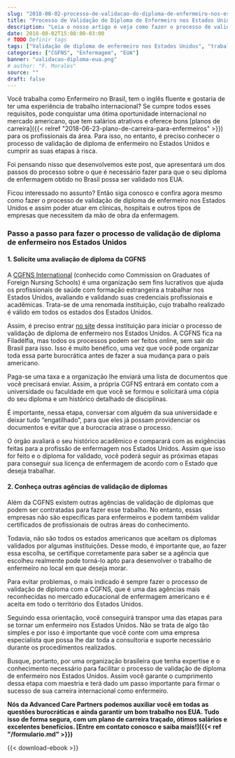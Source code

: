 ```yaml
---
slug: "2018-08-02-processo-de-validacao-do-diploma-de-enfermeiro-nos-estados-unidos"
title: "Processo de Validação do Diploma de Enfermeiro nos Estados Unidos"
description: "Leia o nosso artigo e veja como fazer o processo de validação de diploma de enfermeiro nos Estados Unidos."
date: 2018-08-02T15:08:00-03:00
# TODO Definir tags
tags: ["Validação de diploma de enfermeiro nos Estados Unidos", "trabalhar como enfermeiro nos Estados Unidos", "como validar o diploma de enfermeiro nos Estados Unidos", "validar diploma enfermeiro EUA", "diploma de enfermeiro nos estados unidos", "validação diploma enfermeiro EUA"]
categories: ["CGFNS", "Enfermagem", "EUA"]
banner: "validacao-diploma-eua.png"
# author: "F. Morales"
source: ""
draft: false
---
```


Você trabalha como Enfermeiro no Brasil, tem o inglês fluente e gostaria de ter uma experiência de trabalho internacional? Se cumpre todos esses requisitos, pode conquistar uma ótima oportunidade internacional no mercado americano, que tem salários atrativos e oferece bons [planos de carreira]({{< relref "2018-06-23-plano-de-carreira-para-enfermeiros" >}}) para os profissionais da área. Para isso, no entanto, é preciso conhecer o processo de validação de diploma de enfermeiro no Estados Unidos e cumprir as suas etapas à risca.

Foi pensando nisso que desenvolvemos este post, que apresentará um dos passos do processo sobre o que é necessário fazer para que o seu diploma de enfermagem obtido no Brasil possa ser validado nos EUA.

Ficou interessado no assunto? Então siga conosco e confira agora mesmo como fazer o processo de validação de diploma de enfermeiro nos Estados Unidos e assim poder atuar em clínicas, hospitais e outros tipos de empresas que necessitem da mão de obra da enfermagem.

### Passo a passo para fazer o processo de validação de diploma de enfermeiro nos Estados Unidos

#### 1. Solicite uma avaliação de diploma da CGFNS

A [CGFNS International](http://www.cgfns.org/) (conhecido como Commission on Graduates of Foreign Nursing Schools) é uma organização sem fins lucrativos que ajuda os profissionais de saúde com formação estrangeira a trabalhar nos Estados Unidos, avaliando e validando suas credenciais profissionais e acadêmicas. Trata-se de uma renomada instituição, cujo trabalho realizado é válido em todos os estados dos Estados Unidos.

Assim, é preciso entrar [no site](http://www.cgfns.org/) dessa instituição para iniciar o processo de validação de diploma de enfermeiro nos Estados Unidos. A CGFNS fica na Filadélfia, mas todos os processos podem ser feitos online, sem sair do Brasil para isso. Isso é muito benéfico, uma vez que você pode organizar toda essa parte burocrática antes de fazer a sua mudança para o país americano.

Paga-se uma taxa e a organização lhe enviará uma lista de documentos que você precisará enviar. Assim, a própria CGFNS entrará em contato com a universidade ou faculdade em que você se formou e solicitará uma cópia do seu diploma e um histórico detalhado de disciplinas.

É importante, nessa etapa, conversar com alguém da sua universidade e deixar tudo “engatilhado”, para que eles já possam providenciar os documentos e evitar que a burocracia atrase o processo.

O órgão avaliará o seu histórico acadêmico e comparará com as exigências feitas para a profissão de enfermagem nos Estados Unidos. Assim que isso for feito e o diploma for validado, você poderá seguir as próximas etapas para conseguir sua licença de enfermagem de acordo com o Estado que deseja trabalhar.

#### 2. Conheça outras agências de validação de diplomas

Além da CGFNS existem outras agências de validação de diplomas que podem ser contratadas para fazer esse trabalho. No entanto, essas empresas não são específicas para enfermeiros e podem também validar certificados de profissionais de outras áreas do conhecimento.

Todavia, não são todos os estados americanos que aceitam os diplomas validados por algumas instituições. Desse modo, é importante que, ao fazer essa escolha, se certifique corretamente para saber se a agência que escolheu realmente pode torná-lo apto para desenvolver o trabalho de enfermeiro no local em que deseja morar.

Para evitar problemas, o mais indicado é sempre fazer o processo de validação de diploma com a CGFNS, que é uma das agências mais reconhecidas no mercado educacional de enfermagem americano e é aceita em todo o território dos Estados Unidos.

Seguindo essa orientação, você conseguirá transpor uma das etapas para se tornar um enfermeiro nos Estados Unidos. Não se trata de algo tão simples e por isso é importante que você conte com uma empresa especialista que possa lhe dar toda a consultoria e suporte necessário durante os procedimentos realizados.

Busque, portanto, por uma organização brasileira que tenha expertise e o conhecimento necessário para facilitar o processo de validação de diploma de enfermeiro nos Estados Unidos. Assim você garante o cumprimento dessa etapa com maestria e terá dado um passo importante para firmar o sucesso de sua carreira internacional como enfermeiro.

**Nós da Advanced Care Partners podemos auxiliar você em todas as questões burocráticas e ainda garantir um bom trabalho nos EUA. Tudo isso de forma segura, com um plano de carreira traçado, ótimos salários e excelentes benefícios. [Entre em contato conosco e saiba mais!]({{< ref "/formulario.md" >}})**

{{< download-ebook >}}

